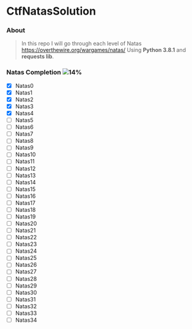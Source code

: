 # CtfNatasSolution

### About    

>In this repo I will go through each level of Natas 
https://overthewire.org/wargames/natas/
Using **Python 3.8.1** and **requests lib**.
### Natas Completion ![14%](https://progress-bar.dev/14)
- [x] Natas0
- [x] Natas1
- [x] Natas2
- [x] Natas3
- [x] Natas4
- [ ] Natas5
- [ ] Natas6
- [ ] Natas7
- [ ] Natas8
- [ ] Natas9
- [ ] Natas10
- [ ] Natas11
- [ ] Natas12
- [ ] Natas13
- [ ] Natas14
- [ ] Natas15
- [ ] Natas16
- [ ] Natas17
- [ ] Natas18
- [ ] Natas19
- [ ] Natas20
- [ ] Natas21
- [ ] Natas22
- [ ] Natas23
- [ ] Natas24
- [ ] Natas25
- [ ] Natas26
- [ ] Natas27
- [ ] Natas28
- [ ] Natas29
- [ ] Natas30
- [ ] Natas31
- [ ] Natas32
- [ ] Natas33
- [ ] Natas34 
